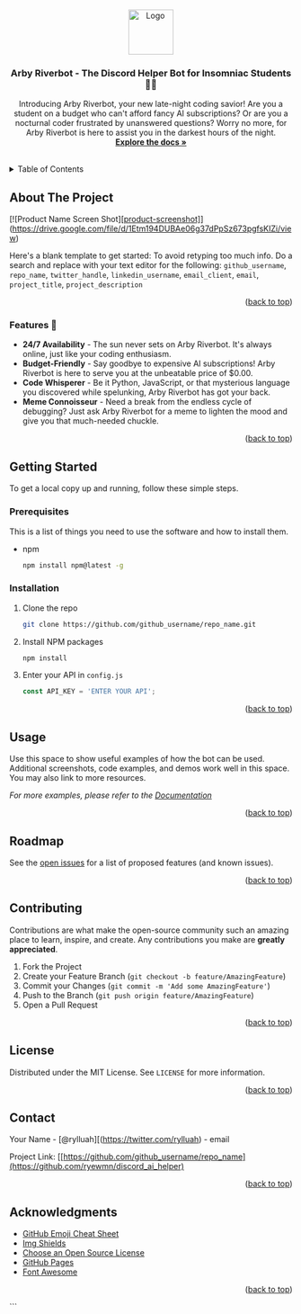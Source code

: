 <!-- Improved compatibility of back to top link: See: https://github.com/othneildrew/Best-README-Template/pull/73 -->
<a name="readme-top"></a>

<br />
<div align="center">
  <a href="https://github.com/github_username/repo_name">
    <img src="images/logo.png" alt="Logo" width="80" height="80">
  </a>

<h3 align="center">Arby Riverbot - The Discord Helper Bot for Insomniac Students 🤖🌊</h3>

  <p align="center">
    Introducing Arby Riverbot, your new late-night coding savior! Are you a student on a budget who can't afford fancy AI subscriptions? Or are you a nocturnal coder frustrated by unanswered questions? Worry no more, for Arby Riverbot is here to assist you in the darkest hours of the night.
    <br />
    <a href="https://github.com/github_username/repo_name"><strong>Explore the docs »</strong></a>
    <br />
    <br />
 
  </p>
</div>

<details>
  <summary>Table of Contents</summary>
  <ol>
    <li>
      <a href="#about-the-project">About The Project</a>
      <ul>
        <li><a href="#features">Features</a></li>
      </ul>
    </li>
    <li>
      <a href="#getting-started">Getting Started</a>
      <ul>
        <li><a href="#prerequisites">Prerequisites</a></li>
        <li><a href="#installation">Installation</a></li>
      </ul>
    </li>
    <li><a href="#usage">Usage</a></li>
    <li><a href="#roadmap">Roadmap</a></li>
    <li><a href="#contributing">Contributing</a></li>
    <li><a href="#license">License</a></li>
    <li><a href="#contact">Contact</a></li>
    <li><a href="#acknowledgments">Acknowledgments</a></li>
  </ol>
</details>

## About The Project

[![Product Name Screen Shot][[product-screenshot]](https://example.com)](https://drive.google.com/file/d/1Etm194DUBAe06g37dPpSz673pgfsKIZi/view)

Here's a blank template to get started: To avoid retyping too much info. Do a search and replace with your text editor for the following: `github_username`, `repo_name`, `twitter_handle`, `linkedin_username`, `email_client`, `email`, `project_title`, `project_description`

<p align="right">(<a href="#readme-top">back to top</a>)</p>

### Features 🚀

* **24/7 Availability** - The sun never sets on Arby Riverbot. It's always
online, just like your coding enthusiasm.
* **Budget-Friendly** - Say goodbye to expensive AI subscriptions! Arby Riverbot is here to serve you at the unbeatable price of $0.00.
* **Code Whisperer** - Be it Python, JavaScript, or that mysterious language you discovered while spelunking, Arby Riverbot has got your back.
* **Meme Connoisseur** - Need a break from the endless cycle of debugging? Just ask Arby Riverbot for a meme to lighten the mood and give you that much-needed chuckle.

<p align="right">(<a href="#readme-top">back to top</a>)</p>

## Getting Started

To get a local copy up and running, follow these simple steps.

### Prerequisites

This is a list of things you need to use the software and how to install them.

* npm
  ```sh
  npm install npm@latest -g
  ```

### Installation

1. Clone the repo
   ```sh
   git clone https://github.com/github_username/repo_name.git
   ```
2. Install NPM packages
   ```sh
   npm install
   ```
3. Enter your API in `config.js`
   ```js
   const API_KEY = 'ENTER YOUR API';
   ```

<p align="right">(<a href="#readme-top">back to top</a>)</p>

## Usage

Use this space to show useful examples of how the bot can be used. Additional screenshots, code examples, and demos work well in this space. You may also link to more resources.

_For more examples, please refer to the [Documentation](https://github.com/github_username/repo_name)_

<p align="right">(<a href="#readme-top">back to top</a>)</p>

## Roadmap

See the [open issues](https://github.com/github_username/repo_name/issues) for a list of proposed features (and known issues).

<p align="right">(<a href="#readme-top">back to top</a>)</p>

## Contributing

Contributions are what make the open-source community such an amazing place to learn, inspire, and create. Any contributions you make are **greatly appreciated**.

1. Fork the Project
2. Create your Feature Branch (`git checkout -b feature/AmazingFeature`)
3. Commit your Changes (`git commit -m 'Add some AmazingFeature'`)
4. Push to the Branch (`git push origin feature/AmazingFeature`)
5. Open a Pull Request

<p align="right">(<a href="#readme-top">back to top</a>)</p>

## License

Distributed under the MIT License. See `LICENSE` for more information.

<p align="right">(<a href="#readme-top">back to top</a>)</p>

## Contact

Your Name - [@rylluah][(https://twitter.com/rylluah) - email

Project Link: [[https://github.com/github_username/repo_name](https://github.com/ryewmn/discord_ai_helper)

<p align="right">(<a href="#readme-top">back to top</a>)</p>

## Acknowledgments

* [GitHub Emoji Cheat Sheet](https://www.webpagefx.com/tools/emoji-cheat-sheet)
* [Img Shields](https://shields.io)
* [Choose an Open Source License](https://choosealicense.com)
* [GitHub Pages](https://pages.github.com)
* [Font Awesome](https://fontawesome.com)

<p align="right">(<a href="#readme-top">back to top</a>)</p>
```
